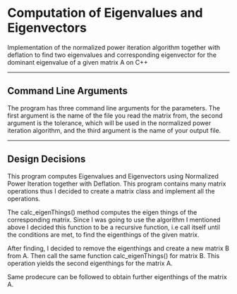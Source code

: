 # Computation of Eigenvalues and Eigenvectors
Implementation of the normalized power iteration algorithm together with deflation to find two eigenvalues and corresponding eigenvector for the dominant eigenvalue of a given matrix A on C++

----------------------
Command Line Arguments
----------------------
The program has three command line arguments for the parameters. The first argument is the name of the file you read the matrix from, the second argument is the tolerance, which will be used in the normalized power iteration algorithm, and the third argument is the name of your output file.


------------------
Design Decisions
------------------

This program computes Eigenvalues and Eigenvectors using Normalized Power Iteration together with Deflation. This program contains many matrix operations thus I decided to create a matrix class and implement all the operations. 

The calc_eigenThings() method computes the eigen things of the corresponding matrix. Since I was going to use the algorithm I mentioned above I decided this function to be a recursive function, i.e call itself until the conditions are met, to find the eigenthings of the given matrix. 

After finding, I decided to remove the eigenthings and create a new matrix B from A. Then call the same function calc_eigenThings() for matrix B. This operation yields the second eigenthings for the matrix A. 

Same prodecure can be followed to obtain further eigenthings of the matrix A.


















